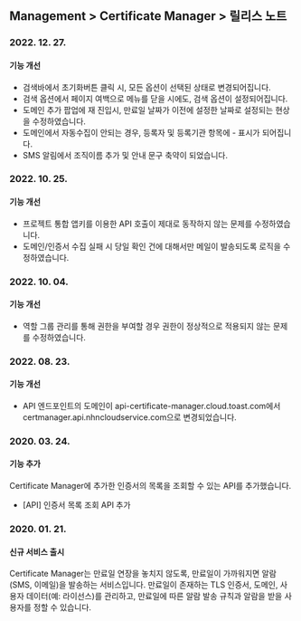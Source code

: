 ## Management > Certificate Manager > 릴리스 노트

### 2022. 12. 27.
#### 기능 개선
* 검색바에서 초기화버튼 클릭 시, 모든 옵션이 선택된 상태로 변경되어집니다.
* 검색 옵션에서 페이지 여백으로 메뉴를 닫을 시에도, 검색 옵션이 설정되어집니다.
* 도메인 추가 팝업에 재 진입시, 만료일 날짜가 이전에 설정한 날짜로 설정되는 현상을 수정하였습니다.
* 도메인에서 자동수집이 안되는 경우, 등록자 및 등록기관 항목에 - 표시가 되어집니다.
* SMS 알림에서 조직이름 추가 및 안내 문구 축약이 되었습니다.

### 2022. 10. 25.
#### 기능 개선
* 프로젝트 통합 앱키를 이용한 API 호출이 제대로 동작하지 않는 문제를 수정하였습니다.
* 도메인/인증서 수집 실패 시 당일 확인 건에 대해서만 메일이 발송되도록 로직을 수정하였습니다.

### 2022. 10. 04.
#### 기능 개선
* 역할 그룹 관리를 통해 권한을 부여할 경우 권한이 정상적으로 적용되지 않는 문제를 수정하였습니다.

### 2022. 08. 23.
#### 기능 개선
* API 엔드포인트의 도메인이 api-certificate-manager.cloud.toast.com에서 certmanager.api.nhncloudservice.com으로 변경되었습니다.

### 2020. 03. 24.
#### 기능 추가
Certificate Manager에 추가한 인증서의 목록을 조회할 수 있는 API를 추가했습니다.
* [API] 인증서 목록 조회 API 추가

### 2020. 01. 21.
#### 신규 서비스 출시
Certificate Manager는 만료일 연장을 놓치지 않도록, 만료일이 가까워지면 알람(SMS, 이메일)을 발송하는 서비스입니다.
만료일이 존재하는 TLS 인증서, 도메인, 사용자 데이터(예: 라이선스)를 관리하고, 만료일에 따른 알람 발송 규칙과 알람을 받을 사용자를 정할 수 있습니다.
